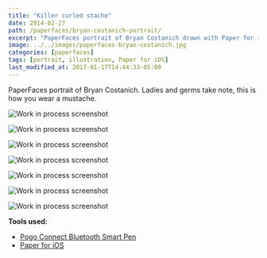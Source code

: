 ```yaml
---
title: "Killer curled stache"
date: 2014-02-27
path: /paperfaces/bryan-costanich-portrait/
excerpt: "PaperFaces portrait of Bryan Costanich drawn with Paper for iOS on an iPad."
image: ../../images/paperfaces-bryan-costanich.jpg
categories: [paperfaces]
tags: [portrait, illustration, Paper for iOS]
last_modified_at: 2017-01-17T14:44:33-05:00
---
```


PaperFaces portrait of Bryan Costanich. Ladies and germs take note, this is how you wear a mustache.

![Work in process screenshot](../../images/paperfaces-bryan-costanich-process-1-lg.jpg)

![Work in process screenshot](../../images/paperfaces-bryan-costanich-process-2-lg.jpg)

![Work in process screenshot](../../images/paperfaces-bryan-costanich-process-3-lg.jpg)

![Work in process screenshot](../../images/paperfaces-bryan-costanich-process-4-lg.jpg)

![Work in process screenshot](../../images/paperfaces-bryan-costanich-process-5-lg.jpg)

![Work in process screenshot](../../images/paperfaces-bryan-costanich-process-6-lg.jpg)

![Work in process screenshot](../../images/paperfaces-bryan-costanich-process-7-lg.jpg)

**Tools used:**

- [Pogo Connect Bluetooth Smart Pen](https://www.amazon.com/gp/product/B009K448L4/ref=as_li_ss_tl?ie=UTF8&camp=1789&creative=390957&creativeASIN=B009K448L4&linkCode=as2&tag=mademist-20)
- [Paper for iOS](https://paper.bywetransfer.com/)

